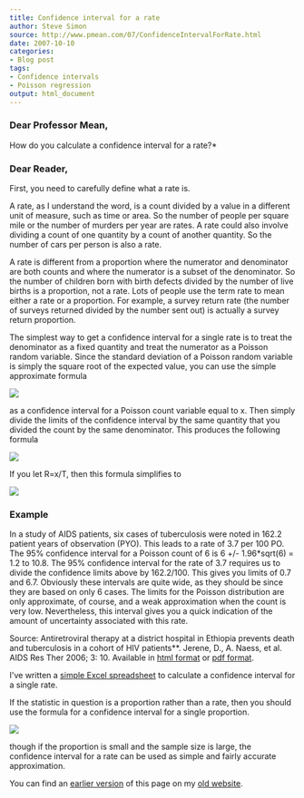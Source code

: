 ```yaml
---
title: Confidence interval for a rate
author: Steve Simon
source: http://www.pmean.com/07/ConfidenceIntervalForRate.html
date: 2007-10-10
categories:
- Blog post
tags:
- Confidence intervals
- Poisson regression
output: html_document
---
```


### Dear Professor Mean,

How do you calculate a confidence interval for a rate?*

<!---More--->

### Dear Reader,

First, you need to carefully define what a rate is.

A rate, as I understand the word, is a count divided by a value in a different unit of measure, such as time or area. So the number of people per square mile or the number of murders per year are rates. A rate could also involve dividing a count of one quantity by a count of another quantity. So the number of cars per person is also a rate.

A rate is different from a proportion where the numerator and denominator are both counts and where the numerator is a subset of the denominator. So the number of children born with birth defects divided by the number of live births is a proportion, not a rate. Lots of people use the term rate to mean either a rate or a proportion. For example, a survey return rate (the number of surveys returned divided by the number sent out) is actually a survey return proportion.

The simplest way to get a confidence interval for a single rate is to treat the denominator as a fixed quantity and treat the numerator as a Poisson random variable. Since the standard deviation of a Poisson random variable is simply the square root of the expected value, you can use the simple approximate formula

![](http://www.pmean.com/new-images/07/ConfidenceIntervalForRate01.gif)

as a confidence interval for a Poisson count variable equal to x. Then simply divide the limits of the confidence interval by the same quantity that you divided the count by the same denominator. This produces the following formula

![](http://www.pmean.com/new-images/07/ConfidenceIntervalForRate02.gif)

If you let R=x/T, then this formula simplifies to

![](http://www.pmean.com/new-images/07/ConfidenceIntervalForRate03.gif)

### Example

In a study of AIDS patients, six cases of tuberculosis were noted in 162.2 patient years of observation (PYO). This leads to a rate of 3.7 per 100 PO. The 95% confidence interval for a Poisson count of 6 is 6 +/- 1.96*sqrt(6) = 1.2 to 10.8. The 95% confidence interval for the rate of 3.7 requires us to divide the confidence limits above by 162.2/100. This gives you limits of 0.7 and 6.7. Obviously these intervals are quite wide, as they should be since they are based on only 6 cases. The limits for the Poisson distribution are only approximate, of course, and a weak approximation when the count is very low. Nevertheless, this interval gives you a quick indication of the amount of uncertainty associated with this rate.

Source: Antiretroviral therapy at a district hospital in Ethiopia prevents death and tuberculosis in a cohort of HIV patients**. Jerene, D., A. Naess, et al. AIDS Res Ther 2006; 3: 10. Available in [html format][jer1] or [pdf format][jer2].

I've written a [simple Excel spreadsheet][sim3] to calculate a confidence interval for a single rate.

If the statistic in question is a proportion rather than a rate, then you should use the formula for a confidence interval for a single proportion.

![](http://www.pmean.com/new-images/07/ConfidenceIntervalForRate04.gif)

though if the proportion is small and the sample size is large, the confidence interval for a rate   can be used as simple and fairly accurate approximation.

You can find an [earlier version][sim1] of this page on my [old website][sim2].

[sim1]: http://www.pmean.com/07/ConfidenceIntervalForRate.html
[sim2]: http://www.pmean.com

[sim3]: http://www.pmean.com/00files/ConfidenceIntervalForSingleRate.xls


[jer1]: http://www.aidsrestherapy.com/content/3/1/10
[jer2]: http://www.aidsrestherapy.com/content/pdf/1742-6405-3-10.pdf
